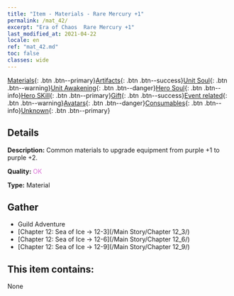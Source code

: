 ```yaml
---
title: "Item - Materials - Rare Mercury +1"
permalink: /mat_42/
excerpt: "Era of Chaos  Rare Mercury +1"
last_modified_at: 2021-04-22
locale: en
ref: "mat_42.md"
toc: false
classes: wide
---
```

 [Materials](/Items/){: .btn .btn--primary}[Artifacts](/Items/Artifacts/){: .btn .btn--success}[Unit Soul](/Items/UnitSoul/){: .btn .btn--warning}[Unit Awakening](/Items/UnitAwakening/){: .btn .btn--danger}[Hero Soul](/Items/HeroSoul/){: .btn .btn--info}[Hero SKill](/Items/HeroSkill/){: .btn .btn--primary}[Gift](/Items/Gift/){: .btn .btn--success}[Event related](/Items/Events/){: .btn .btn--warning}[Avatars](/Items/Avatars/){: .btn .btn--danger}[Consumables](/Items/Consumables/){: .btn .btn--info}[Unknown](/Items/Unknown/){: .btn .btn--primary}

## Details
 **Description:** Common materials to upgrade equipment from purple +1 to purple +2.

 **Quality:** <span style="color: #DA70D6">OK</span>

 **Type:** Material

## Gather

*    Guild Adventure 
*    [Chapter 12: Sea of Ice -> 12-3](/Main Story/Chapter 12_3/) 
*    [Chapter 12: Sea of Ice -> 12-6](/Main Story/Chapter 12_6/) 
*    [Chapter 12: Sea of Ice -> 12-9](/Main Story/Chapter 12_9/) 

## This item contains:

  None

